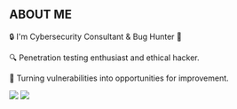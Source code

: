 ## ABOUT ME
<p>🔒 I'm Cybersecurity Consultant & Bug Hunter 🐞</p>
<p>🔍 Penetration testing enthusiast and ethical hacker.</p>
<p>🌟 Turning vulnerabilities into opportunities for improvement.</p>

<img src="https://img.shields.io/static/v1?label=hacker&message=Pentesting&color=blue&style=for-the-badge&logo=Python"/>
<img src="http://img.shields.io/static/v1?label=License&message=MIT&color=green&style=for-the-badge"/>


